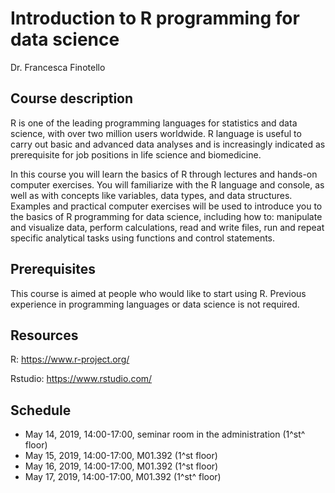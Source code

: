 # Introduction to R programming for data science

Dr. Francesca Finotello

## Course description

R is one of the leading programming languages for statistics and data science, with over two million users worldwide. R language is useful to carry out basic and advanced data analyses and is increasingly indicated as prerequisite for job positions in life science and biomedicine.

In this course you will learn the basics of R through lectures and hands-on computer exercises. You will familiarize with the R language and console, as well as with concepts like variables, data types, and data structures. Examples and practical computer exercises will be used to introduce you to the basics of R programming for data science, including how to: manipulate and visualize data, perform calculations, read and write files, run and repeat specific analytical tasks using functions and control statements. 

## Prerequisites

This course is aimed at people who would like to start using R. Previous experience in programming languages or data science is not required.

## Resources 

R: https://www.r-project.org/

Rstudio: https://www.rstudio.com/

## Schedule

* May 14, 2019, 14:00-17:00, seminar room in the administration (1^st^ floor)
* May 15, 2019, 14:00-17:00, M01.392 (1^st floor)
* May 16, 2019, 14:00-17:00, M01.392 (1^st floor)
* May 17, 2019, 14:00-17:00, M01.392 (1^st^ floor)

